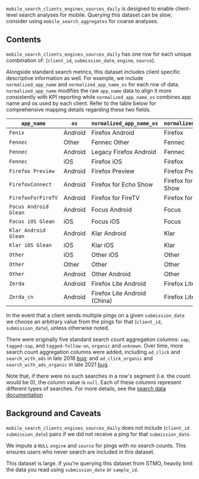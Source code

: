 `mobile_search_clients_engines_sources_daily` is designed to enable client-level search analyses for mobile.
Querying this dataset can be slow;
consider using `mobile_search_aggregates` for coarse analyses.

## Contents

`mobile_search_clients_engines_sources_daily` has one row for each unique combination of:
(`client_id`, `submission_date`, `engine`, `source`).

Alongside standard search metrics, this dataset includes client specific descriptive information as well.
For example, we include `normalized_app_name` and `normalized_app_name_os` for each row of data. `normalized_app_name` modifies the raw `app_name` data to align it more consistently with KPI reporting while `normalized_app_name_os` combines app name and os used by each client. Refer to the table below for comprehensive mapping details regarding these two fields.

| `app_name`            | `os`    | `normalized_app_name_os`     | `normalized_app_name` |
| -------------------   | ------- | ---------------------------- | --------------------- |
| `Fenix`               | Android | Firefox Android              | Firefox               |
| `Fennec`              | Other   | Fennec Other                 | Fennec                |
| `Fennec`              | Android | Legacy Firefox Android       | Fennec                |
| `Fennec`              | iOS     | Firefox iOS                  | Firefox               |
| `Firefox Preview`     | Android | Firefox Preview              | Firefox Preview       |
| `FirefoxConnect`      | Android | Firefox for Echo Show        | Firefox for Echo Show |
| `FirefoxForFireTV`    | Android | Firefox for FireTV           | Firefox for FireTV    |
| `Focus Android Glean` | Android | Focus Android                | Focus                 |
| `Focus iOS Glean`     | iOS     | Focus iOS                    | Focus                 |
| `Klar Android Glean`  | Android | Klar Android                 | Klar                  |
| `Klar iOS Glean`      | iOS     | Klar iOS                     | Klar                  |
| `Other`               | iOS     | Other iOS                    | Other                 |
| `Other`               | Other   | Other                        | Other                 |
| `Other`               | Android | Other Android                | Other                 |
| `Zerda`               | Android | Firefox Lite Android         | Firefox Lite          |
| `Zerda_cn`            | Android | Firefox Lite Android (China) | Firefox Lite (China)  |

In the event that a client sends multiple pings on a given `submission_date`
we choose an arbitrary value from the pings for that (`client_id`, `submission_date`),
unless otherwise noted.

There were originally five standard search count aggregation columns:
`sap`, `tagged-sap`, and `tagged-follow-on`, `organic` and `unknown`. Over time, more search count aggregation columns were added, including `ad_click` and `search_with_ads` in late 2018 [bug](https://bugzilla.mozilla.org/show_bug.cgi?id=1505411); and `ad_click_organic` and `search_with_ads_organic` in late 2021 [bug](https://bugzilla.mozilla.org/show_bug.cgi?id=1664849).

Note that, if there were no such searches in a row's segment
(i.e. the count would be 0),
the column value is `null`.
Each of these columns represent different types of searches.
For more details, see the [search data documentation]

## Background and Caveats

`mobile_search_clients_engines_sources_daily` does not include
(`client_id` `submission_date`) pairs
if we did not receive a ping for that `submission_date`.

We impute a `NULL` `engine` and `source` for pings with no search counts.
This ensures users who never search are included in this dataset.

This dataset is large.
If you're querying this dataset from STMO,
heavily limit the data you read using `submission_date` or `sample_id`.


<!--
#### Further Reading
-->

[search data documentation]: ../../search.md

